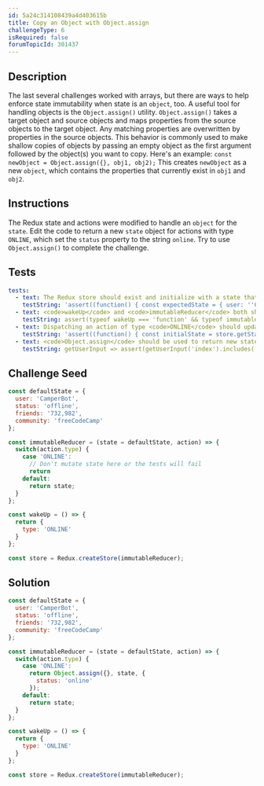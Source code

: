 ```yaml
---
id: 5a24c314108439a4d403615b
title: Copy an Object with Object.assign
challengeType: 6
isRequired: false
forumTopicId: 301437
---
```


## Description
<section id='description'>
The last several challenges worked with arrays, but there are ways to help enforce state immutability when state is an <code>object</code>, too. A useful tool for handling objects is the <code>Object.assign()</code> utility. <code>Object.assign()</code> takes a target object and source objects and maps properties from the source objects to the target object. Any matching properties are overwritten by properties in the source objects. This behavior is commonly used to make shallow copies of objects by passing an empty object as the first argument followed by the object(s) you want to copy. Here's an example:
<code>const newObject = Object.assign({}, obj1, obj2);</code>
This creates <code>newObject</code> as a new <code>object</code>, which contains the properties that currently exist in <code>obj1</code> and <code>obj2</code>.
</section>

## Instructions
<section id='instructions'>
The Redux state and actions were modified to handle an <code>object</code> for the <code>state</code>. Edit the code to return a new <code>state</code> object for actions with type <code>ONLINE</code>, which set the <code>status</code> property to the string <code>online</code>. Try to use <code>Object.assign()</code> to complete the challenge.
</section>

## Tests
<section id='tests'>

```yml
tests:
  - text: The Redux store should exist and initialize with a state that is equivalent to the <code>defaultState</code> object declared on line 1.
    testString: 'assert((function() { const expectedState = { user: ''CamperBot'', status: ''offline'', friends: ''732,982'', community: ''freeCodeCamp'' }; const initialState = store.getState(); return DeepEqual(expectedState, initialState); })());'
  - text: <code>wakeUp</code> and <code>immutableReducer</code> both should be functions.
    testString: assert(typeof wakeUp === 'function' && typeof immutableReducer === 'function');
  - text: Dispatching an action of type <code>ONLINE</code> should update the property <code>status</code> in state to <code>online</code> and should NOT mutate state.
    testString: 'assert((function() { const initialState = store.getState(); const isFrozen = DeepFreeze(initialState); store.dispatch({type: ''ONLINE''}); const finalState = store.getState(); const expectedState = { user: ''CamperBot'', status: ''online'', friends: ''732,982'', community: ''freeCodeCamp'' }; return isFrozen && DeepEqual(finalState, expectedState); })());'
  - text: <code>Object.assign</code> should be used to return new state.
    testString: getUserInput => assert(getUserInput('index').includes('Object.assign'));

```

</section>

## Challenge Seed
<section id='challengeSeed'>

<div id='jsx-seed'>

```jsx
const defaultState = {
  user: 'CamperBot',
  status: 'offline',
  friends: '732,982',
  community: 'freeCodeCamp'
};

const immutableReducer = (state = defaultState, action) => {
  switch(action.type) {
    case 'ONLINE':
      // Don't mutate state here or the tests will fail
      return
    default:
      return state;
  }
};

const wakeUp = () => {
  return {
    type: 'ONLINE'
  }
};

const store = Redux.createStore(immutableReducer);
```

</div>



</section>

## Solution
<section id='solution'>


```js
const defaultState = {
  user: 'CamperBot',
  status: 'offline',
  friends: '732,982',
  community: 'freeCodeCamp'
};

const immutableReducer = (state = defaultState, action) => {
  switch(action.type) {
    case 'ONLINE':
      return Object.assign({}, state, {
        status: 'online'
      });
    default:
      return state;
  }
};

const wakeUp = () => {
  return {
    type: 'ONLINE'
  }
};

const store = Redux.createStore(immutableReducer);
```

</section>
